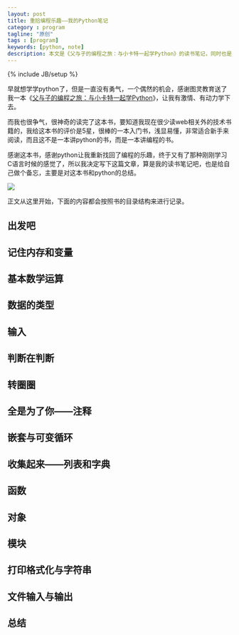 ```yaml
---
layout: post
title: 重拾编程乐趣——我的Python笔记
category : program
tagline: "原创"
tags : [program]
keywords: [python, note]
description: 本文是《父与子的编程之旅：与小卡特一起学Python》的读书笔记，同时也是对学习python的笔记。
---
```

{% include JB/setup %}

早就想学学python了，但是一直没有勇气，一个偶然的机会，感谢图灵教育送了我一本《[父与子的编程之旅：与小卡特一起学Python](http://www.amazon.cn/gp/product/B0153174GS/ref=as_li_qf_sp_asin_il_tl?ie=UTF8&camp=536&creative=3200&creativeASIN=B0153174GS&linkCode=as2&tag=yanhaijing-23)》，让我有激情、有动力学下去。

而我也很争气，很神奇的读完了这本书，要知道我现在很少读web相关外的技术书籍的，我给这本书的评价是5星，很棒的一本入门书，浅显易懂，非常适合新手来阅读，而且这不是一本讲python的书，而是一本讲编程的书。

感谢这本书，感谢python让我重新找回了编程的乐趣，终于又有了那种刚刚学习C语言时候的感觉了，所以我决定写下这篇文章，算是我的读书笔记吧，也是给自己做个备忘，主要是对这本书和python的总结。

![]({{BLOG_IMG}}295.jpg)

正文从这里开始，下面的内容都会按照书的目录结构来进行记录。

## 出发吧

## 记住内存和变量

## 基本数学运算

## 数据的类型

## 输入

## 判断在判断

## 转圈圈

## 全是为了你——注释

## 嵌套与可变循环

## 收集起来——列表和字典

## 函数

## 对象

## 模块

## 打印格式化与字符串

## 文件输入与输出

## 总结
